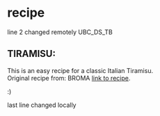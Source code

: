 # recipe
line 2 changed remotely
UBC_DS_TB

## TIRAMISU:
This is an easy recipe for a classic Italian Tiramisu.<br>
Original recipe from: BROMA [link to recipe](https://bromabakery.com/classic-tiramisu/). 

:)

last line changed locally
